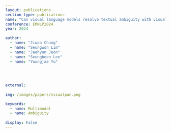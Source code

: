 ```yaml
---
layout: publications
section-type: publications
name: "Can visual language models resolve textual ambiguity with visual cues? Let visual puns tell you!"
conference: EMNLP2024
year: 2024

author:
  - name: "Jiwan Chung"
  - name: "Seungwon Lim"
  - name: "Jaehyun Jeon"
  - name: "Seungbeen Lee"
  - name: "Youngjae Yu"
  
  
  
  
external:
  
img: /images/papers/visualpun.png

keywords:
  - name: Multimodal
  - name: Ambiguity
  
display: False
---
```

